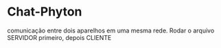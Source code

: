 # Chat-Phyton
comunicação entre dois aparelhos em uma mesma rede.
Rodar o arquivo SERVIDOR primeiro, depois CLIENTE
